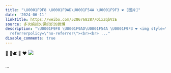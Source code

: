 ```yaml
---
title: "\U0001F9F8 \U0001F9AD\U0001F54A️ \U0001F9F3 ❤️ [图片]"
date: '2024-06-11'
linkTitle: https://weibo.com/5286768287/OixZqbVzE
source: 多次婉拒久保织织的微博
description: "\U0001F9F8 \U0001F9AD\U0001F54A️ \U0001F9F3 ❤️ <img style=\"\" src=\"https://tvax4.sinaimg.cn/large/005LMJWfgy1hqltld8h8hg30b40b4dzo.gif\"
  referrerpolicy=\"no-referrer\"><br><br> ..."
disable_comments: true
---
```

🧸 🦭🕊️ 🧳 ❤️ <img style="" src="https://tvax4.sinaimg.cn/large/005LMJWfgy1hqltld8h8hg30b40b4dzo.gif" referrerpolicy="no-referrer"><br><br> ...